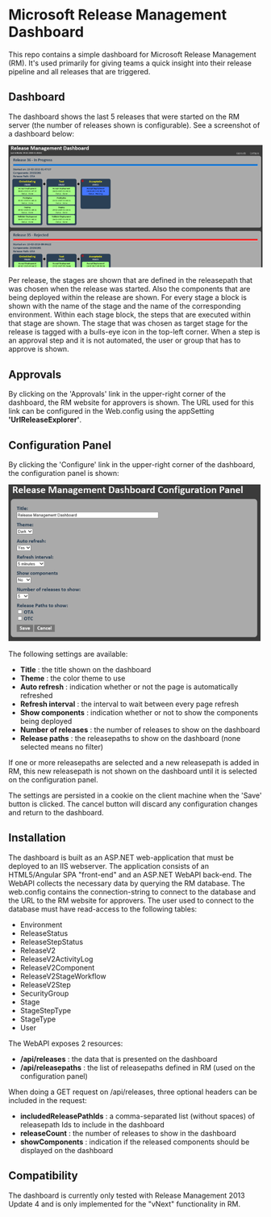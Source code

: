 # Microsoft Release Management Dashboard
This repo contains a simple dashboard for Microsoft Release Management (RM). It's used primarily for giving teams a quick insight into their release pipeline and all releases that are triggered. 

## Dashboard
The dashboard shows the last 5 releases that were started on the RM server (the number of releases shown is configurable). See a screenshot of a dashboard below:

![Dashboard](dashboard.png "Dashboard")

Per release, the stages are shown that are defined in the releasepath that was chosen when the release was started.
Also the components that are being deployed within the release are shown.
For every stage a block is shown with the name of the stage and the name of the corresponding environment. 
Within each stage block, the steps that are executed within that stage are shown. 
The stage that was chosen as target stage for the release is tagged with a bulls-eye icon in the top-left corner.
When a step is an approval step and it is not automated, the user or group that has to approve is shown.

## Approvals
By clicking on the 'Approvals' link in the upper-right corner of the dashboard, the RM website for approvers is shown. 
The URL used for this link can be configured in the Web.config using the appSetting **'UrlReleaseExplorer'**.

## Configuration Panel
By clicking the 'Configure' link in the upper-right corner of the dashboard, the configuration panel is shown: 

![Configuration Panel](configpanel.png "Configuration Panel")

The following settings are available:

- **Title** : the title shown on the dashboard
- **Theme** : the color theme to use
- **Auto refresh** : indication whether or not the page is automatically refreshed
- **Refresh interval** : the interval to wait between every page refresh
- **Show components** : indication whether or not to show the components being deployed
- **Number of releases** : the number of releases to show on the dashboard
- **Release paths** : the releasepaths to show on the dashboard (none selected means no filter)

If one or more releasepaths are selected and a new releasepath is added in RM, this new releasepath is not shown on the dashboard until it is selected on the configuration panel.

The settings are persisted in a cookie on the client machine when the 'Save' button is clicked.
The cancel button will discard any configuration changes and return to the dashboard.

## Installation
The dashboard is built as an ASP.NET web-application that must be deployed to an IIS webserver.
The application consists of an HTML5/Angular SPA "front-end" and an ASP.NET WebAPI back-end. 
The WebAPI collects the necessary data by querying the RM database.
The web.config contains the connection-string to connect to the database and the URL to the RM website for approvers. 
The user used to connect to the database must have read-access to the following tables:

- Environment
- ReleaseStatus
- ReleaseStepStatus
- ReleaseV2
- ReleaseV2ActivityLog
- ReleaseV2Component
- ReleaseV2StageWorkflow
- ReleaseV2Step
- SecurityGroup
- Stage
- StageStepType
- StageType
- User

The WebAPI exposes 2 resources:

- **/api/releases** : the data that is presented on the dashboard
- **/api/releasepaths** : the list of releasepaths defined in RM (used on the configuration panel)

When doing a GET request on /api/releases, three optional headers can be included in the request:

- **includedReleasePathIds** : a comma-separated list (without spaces) of releasepath Ids to include in the dashboard
- **releaseCount** : the number of releases to show in the dashboard
- **showComponents** : indication if the released components should be displayed on the dashboard

## Compatibility
The dashboard is currently only tested with Release Management 2013 Update 4 and is only implemented for the "vNext" functionality in RM. 

